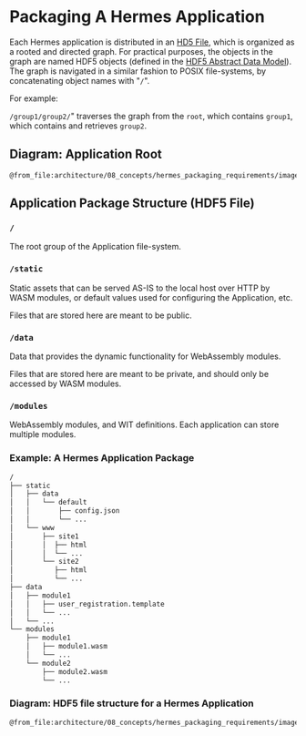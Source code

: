 # Packaging A Hermes Application

Each Hermes application is distributed in an [HD5 File], which is organized as a rooted and directed graph.
For practical purposes, the objects in the graph are named HDF5 objects (defined in the [HDF5 Abstract Data Model]).
The graph is navigated in a similar fashion to POSIX file-systems, by concatenating object names with "`/`".

For example:

`/group1/group2/`" traverses the graph from the `root`, which contains `group1`, which contains and retrieves `group2`.

## Diagram: Application Root

```kroki-d2
@from_file:architecture/08_concepts/hermes_packaging_requirements/images/application_root.dot
```

## Application Package Structure (HDF5 File)

### `/`

The root group of the Application file-system.

### `/static`

Static assets that can be served AS-IS to the local host over HTTP by WASM modules, or default values
used for configuring the Application, etc.

Files that are stored here are meant to be public.

### `/data`

Data that provides the dynamic functionality for WebAssembly modules.

Files that are stored here are meant to be private, and should only be accessed by WASM modules.

### `/modules`

WebAssembly modules, and WIT definitions.
Each application can store multiple modules.

### Example: A Hermes Application Package

```bash
/
├── static
│   ├── data
│   │   └── default
│   │       ├── config.json
│   │       └── ...
│   └── www
│       ├── site1
│       │  ├── html
│       │  └── ...
│       └── site2
│          ├── html
│          └── ...
├── data
│   ├── module1
│   │   ├── user_registration.template
│   │   └── ...
│   └── ...
└── modules
    ├── module1
    │   ├── module1.wasm
    │   └── ...
    └── module2
        ├── module2.wasm
        └── ...
```

### Diagram: HDF5 file structure for a Hermes Application

```kroki-d2
@from_file:architecture/08_concepts/hermes_packaging_requirements/images/hdf5_file_structure.dot
```

[HD5 File]: https://docs.hdfgroup.org/hdf5/develop/_h5_d_m__u_g.html#title4
[HDF5 Abstract Data Model]: https://docs.hdfgroup.org/hdf5/develop/_h5_d_m__u_g.html#title2
